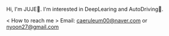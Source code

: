 Hi, I'm JUJE👋. I'm interested in DeepLearing and AutoDriving👀.

< How to reach me >
Email: caeruleum00@naver.com or nyoon27@gmail.com 
